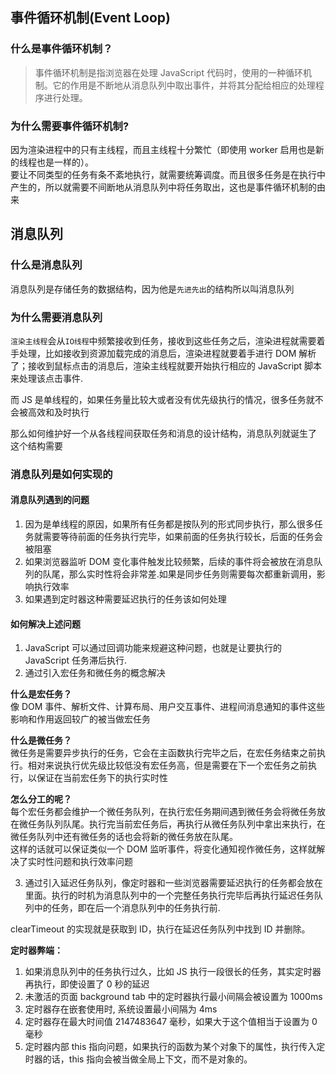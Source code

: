 ## 事件循环机制(Event Loop)

### 什么是事件循环机制？

> 事件循环机制是指浏览器在处理 JavaScript 代码时，使用的一种循环机制。它的作用是不断地从消息队列中取出事件，并将其分配给相应的处理程序进行处理。

### 为什么需要事件循环机制?

因为渲染进程中的只有主线程，而且主线程十分繁忙（即使用 worker 启用也是新的线程也是一样的）。  
要让不同类型的任务有条不紊地执行，就需要统筹调度。而且很多任务是在执行中产生的，所以就需要不间断地从消息队列中将任务取出，这也是事件循环机制的由来

## 消息队列

### 什么是消息队列

消息队列是存储任务的数据结构，因为他是`先进先出`的结构所以叫消息队列

### 为什么需要消息队列

`渲染主线程`会从`IO线程`中频繁接收到任务，接收到这些任务之后，渲染进程就需要着手处理，比如接收到资源加载完成的消息后，渲染进程就要着手进行 DOM 解析了；接收到鼠标点击的消息后，渲染主线程就要开始执行相应的 JavaScript 脚本来处理该点击事件.

而 JS 是单线程的，如果任务量比较大或者没有优先级执行的情况，很多任务就不会被高效和及时执行

那么如何维护好一个从各线程间获取任务和消息的设计结构，消息队列就诞生了  
这个结构需要

### 消息队列是如何实现的

#### 消息队列遇到的问题

1. 因为是单线程的原因，如果所有任务都是按队列的形式同步执行，那么很多任务就需要等待前面的任务执行完毕，如果前面的任务执行较长，后面的任务会被阻塞
2. 如果浏览器监听 DOM 变化事件触发比较频繁，后续的事件将会被放在消息队列的队尾，那么实时性将会非常差.如果是同步任务则需要每次都重新调用，影响执行效率
3. 如果遇到定时器这种需要延迟执行的任务该如何处理

#### 如何解决上述问题

1. JavaScript 可以通过回调功能来规避这种问题，也就是让要执行的 JavaScript 任务滞后执行.
2. 通过引入宏任务和微任务的概念解决

**什么是宏任务？**  
像 DOM 事件、解析文件、计算布局、用户交互事件、进程间消息通知的事件这些影响和作用返回较广的被当做宏任务

**什么是微任务？**  
微任务是需要异步执行的任务，它会在主函数执行完毕之后，在宏任务结束之前执行。相对来说执行优先级比较低没有宏任务高，但是需要在下一个宏任务之前执行，以保证在当前宏任务下的执行实时性

**怎么分工的呢？**  
每个宏任务都会维护一个微任务队列，在执行宏任务期间遇到微任务会将微任务放在微任务队列队尾。执行完当前宏任务后，再执行从微任务队列中拿出来执行，在微任务队列中还有微任务的话也会将新的微任务放在队尾。  
这样的话就可以保证类似一个 DOM 监听事件，将变化通知视作微任务，这样就解决了实时性问题和执行效率问题

3. 通过引入延迟任务队列，像定时器和一些浏览器需要延迟执行的任务都会放在里面。执行的时机为消息队列中的一个完整任务执行完毕后再执行延迟任务队列中的任务，即在后一个消息队列中的任务执行前.

clearTimeout 的实现就是获取到 ID，执行在延迟任务队列中找到 ID 并删除。

**定时器弊端：**

1. 如果消息队列中的任务执行过久，比如 JS 执行一段很长的任务，其实定时器再执行，即使设置了 0 秒的延迟
2. 未激活的页面 background tab 中的定时器执行最小间隔会被设置为 1000ms
3. 定时器存在嵌套使用时, 系统设置最小间隔为 4ms
4. 定时器存在最大时间值 2147483647 毫秒，如果大于这个值相当于设置为 0 毫秒
5. 定时器内部 this 指向问题，如果执行的函数为某个对象下的属性，执行传入定时器的话，this 指向会被当做全局上下文，而不是对象的。

